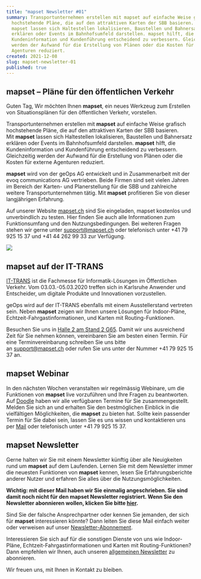 ```yaml
---
title: "mapset Newsletter #01"
summary: Transportunternehmen erstellen mit mapset auf einfache Weise grafisch
  hochstehende Pläne, die auf den attraktiven Karten der SBB basieren. Mit
  mapset lassen sich Haltestellen lokalisieren, Baustellen und Bahnersatz
  erklären oder Events im Bahnhofsumfeld darstellen. mapset hilft, die
  Kundeninformation und Kundenführung entscheidend zu verbessern. Gleichzeitig
  werden der Aufwand für die Erstellung von Plänen oder die Kosten für externe
  Agenturen reduziert.
created: 2021-12-08
slug: mapset-newsletter-01
published: true
---
```

## mapset – Pläne für den öffentlichen Verkehr

Guten Tag,
Wir möchten Ihnen **mapset**, ein neues Werkzeug zum Erstellen von Situationsplänen für den öffentlichen Verkehr, vorstellen.

Transportunternehmen erstellen mit **mapset** auf einfache Weise grafisch hochstehende Pläne, die auf den attraktiven Karten der SBB basieren. Mit **mapset** lassen sich Haltestellen lokalisieren, Baustellen und Bahnersatz erklären oder Events im Bahnhofsumfeld darstellen. **mapset** hilft, die Kundeninformation und Kundenführung entscheidend zu verbessern. Gleichzeitig werden der Aufwand für die Erstellung von Plänen oder die Kosten für externe Agenturen reduziert.

**mapset** wird von der geOps AG entwickelt und in Zusammenarbeit mit der evoq communications AG vertrieben. Beide Firmen sind seit vielen Jahren im Bereich der Karten- und Planerstellung für die SBB und zahlreiche weitere Transportunternehmen tätig. Mit **mapset** profitieren Sie von dieser langjährigen Erfahrung.

Auf unserer Website [mapset.ch](https://mapset.ch/) sind Sie eingeladen, mapset kostenlos und unverbindlich zu testen. Hier finden Sie auch alle Informationen zum Funktionsumfang und den Nutzungsbedingungen. Bei weiteren Fragen stehen wir gerne unter [support@mapset.ch](mailto:support@mapset.ch) oder telefonisch unter +41 79 925 15 37 und +41 44 262 99 33 zur Verfügung.

![](/images/blog/mapset-newsletter-01/2c2a746c-4301-4d94-a5ed-c10b2f06dca5.png)

## mapset auf der IT-TRANS

[IT-TRANS](https://www.it-trans.org/de/) ist die Fachmesse für Informatik-Lösungen im Öffentlichen Verkehr. Vom 03.03.-05.03.2020 treffen sich in Karlsruhe Anwender und Entscheider, um digitale Produkte und Innovationen vorzustellen.

geOps wird auf der IT-TRANS ebenfalls mit einem Ausstellerstand vertreten sein. Neben **mapset** zeigen wir Ihnen unsere Lösungen für Indoor-Pläne, Echtzeit-Fahrgastinformationen, und Karten mit Routing-Funktionen.

Besuchen Sie uns in [Halle 2 am Stand 2 G65](https://ausstellerverzeichnis.it-trans.org/vis/v1/de/exhibitors/ittr-m20.63762?oid=14&lang=1). Damit wir uns ausreichend Zeit für Sie nehmen können, vereinbaren Sie am besten einen Termin. Für eine Terminvereinbarung schreiben Sie uns bitte an [support@mapset.ch](mailto:support@mapset.ch) oder rufen Sie uns unter der Nummer +41 79 925 15 37 an.

## mapset Webinar 

In den nächsten Wochen veranstalten wir regelmässig Webinare, um die Funktionen von **mapset** live vorzuführen und Ihre Fragen zu beantworten. Auf [Doodle](https://doodle.com/poll/a8az8x4gyzke2b8p) haben wir alle verfügbaren Termine für Sie zusammengestellt. Melden Sie sich an und erhalten Sie den bestmöglichen Einblick in die vielfältigen Möglichkeiten, die **mapset** zu bieten hat. Sollte kein passender Termin für Sie dabei sein, lassen Sie es uns wissen und kontaktieren uns per [Mail](mailto:support@mapset.ch) oder telefonisch unter +41 79 925 15 37.

## mapset Newsletter

Gerne halten wir Sie mit einem Newsletter künftig über alle Neuigkeiten rund um **mapset** auf dem Laufenden. Lernen Sie mit dem Newsletter immer die neuesten Funktionen von **mapset** kennen, lesen Sie Erfahrungsberichte anderer Nutzer und erfahren Sie alles über die Nutzungsmöglichkeiten.

**Wichtig: mit dieser Mail haben wir Sie einmalig angeschrieben. Sie sind damit noch nicht für den mapset Newsletter registriert. Wenn Sie den Newsletter abonnieren wollen, klicken Sie bitte [hier](http://eepurl.com/gRlRvv).**

Sind Sie der falsche Ansprechpartner oder kennen Sie jemanden, der sich für **mapset** interessieren könnte? Dann leiten Sie diese Mail einfach weiter oder verweisen auf unser [Newsletter-Abonnement](http://eepurl.com/gRlRvv).

Interessieren Sie sich auf für die sonstigen Dienste von uns wie Indoor-Pläne, Echtzeit-Fahrgastinformationen und Karten mit Routing-Funktionen? Dann empfehlen wir Ihnen, auch unseren [allgemeinen Newsletter](http://eepurl.com/gRa8sX) zu abonnieren.

Wir freuen uns, mit Ihnen in Kontakt zu bleiben.